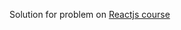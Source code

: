 Solution for problem on [Reactjs course](https://www.udemy.com/react-the-complete-guide-incl-redux/learn/practice/16064)
